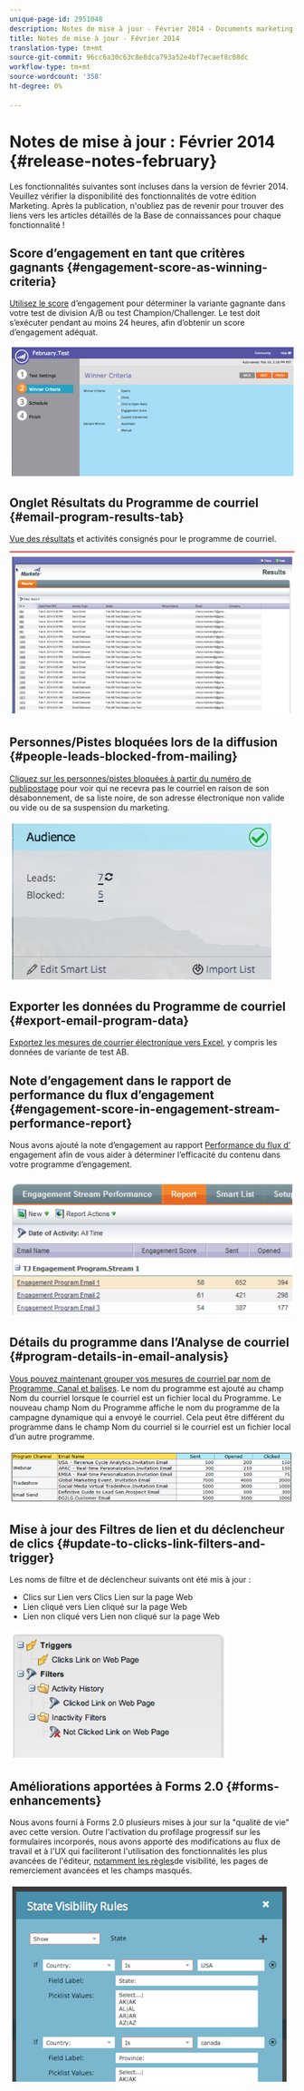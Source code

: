 ```yaml
---
unique-page-id: 2951048
description: Notes de mise à jour - Février 2014 - Documents marketing - Documentation du produit
title: Notes de mise à jour - Février 2014
translation-type: tm+mt
source-git-commit: 96cc6a30c63c8e8dca793a52e4bf7ecaef8c08dc
workflow-type: tm+mt
source-wordcount: '358'
ht-degree: 0%

---
```



# Notes de mise à jour : Février 2014 {#release-notes-february}

Les fonctionnalités suivantes sont incluses dans la version de février 2014. Veuillez vérifier la disponibilité des fonctionnalités de votre édition Marketing. Après la publication, n&#39;oubliez pas de revenir pour trouver des liens vers les articles détaillés de la Base de connaissances pour chaque fonctionnalité !

## Score d’engagement en tant que critères gagnants {#engagement-score-as-winning-criteria}

[Utilisez le score](../../product-docs/email-marketing/email-programs/email-program-actions/email-test-a-b-test/define-the-a-b-test-winner-criteria.md) d’engagement pour déterminer la variante gagnante dans votre test de division A/B ou test Champion/Challenger. Le test doit s’exécuter pendant au moins 24 heures, afin d’obtenir un score d’engagement adéquat.

![](assets/image2014-9-22-10-3a46-3a49.png)

## Onglet Résultats du Programme de courriel {#email-program-results-tab}

[Vue des résultats](../../product-docs/email-marketing/email-programs/email-program-data/view-email-program-results.md) et activités consignés pour le programme de courriel.

![](assets/image2014-9-22-10-3a47-3a19.png)

## Personnes/Pistes bloquées lors de la diffusion {#people-leads-blocked-from-mailing}

[Cliquez sur les personnes/pistes bloquées à partir du numéro de publipostage](../../product-docs/email-marketing/email-programs/managing-people-in-email-programs/define-an-audience-with-a-smart-list.md) pour voir qui ne recevra pas le courriel en raison de son désabonnement, de sa liste noire, de son adresse électronique non valide ou vide ou de sa suspension du marketing.

![](assets/image2014-9-22-10-3a47-3a42.png)

## Exporter les données du Programme de courriel {#export-email-program-data}

[Exportez les mesures de courrier électronique vers Excel](../../product-docs/email-marketing/email-programs/email-program-data/export-email-program-dashboard-to-excel.md), y compris les données de variante de test AB.

## Note d’engagement dans le rapport de performance du flux d’engagement {#engagement-score-in-engagement-stream-performance-report}

Nous avons ajouté la note d’engagement au rapport [Performance du flux d’](../../product-docs/email-marketing/drip-nurturing/reports-and-notifications/engagement-stream-performance-report.md) engagement afin de vous aider à déterminer l’efficacité du contenu dans votre programme d’engagement.

![](assets/image2014-9-22-10-3a50-3a36.png)

## Détails du programme dans l’Analyse de courriel {#program-details-in-email-analysis}

[Vous pouvez maintenant grouper vos mesures de courriel par nom de Programme, Canal et balises](../../product-docs/reporting/revenue-cycle-analytics/email-analysis/build-an-email-analysis-report-that-shows-program-information.md). Le nom du programme est ajouté au champ Nom du courriel lorsque le courriel est un fichier local du Programme. Le nouveau champ Nom du Programme affiche le nom du programme de la campagne dynamique qui a envoyé le courriel. Cela peut être différent du programme dans le champ Nom du courriel si le courriel est un fichier local d’un autre programme.

![](assets/image2014-9-22-10-3a50-3a57.png)

## Mise à jour des Filtres de lien et du déclencheur de clics {#update-to-clicks-link-filters-and-trigger}

Les noms de filtre et de déclencheur suivants ont été mis à jour :

* Clics sur Lien vers Clics Lien sur la page Web
* Lien cliqué vers Lien cliqué sur la page Web
* Lien non cliqué vers Lien non cliqué sur la page Web

![](assets/image2014-9-22-10-3a51-3a31.png)

## Améliorations apportées à Forms 2.0 {#forms-enhancements}

Nous avons fourni à Forms 2.0 plusieurs mises à jour sur la &quot;qualité de vie&quot; avec cette version. Outre l&#39;activation du profilage progressif sur les formulaires incorporés, nous avons apporté des modifications au flux de travail et à l&#39;UX qui faciliteront l&#39;utilisation des fonctionnalités les plus avancées de l&#39;éditeur, [notamment les règles](../../product-docs/demand-generation/forms/form-fields/dynamically-toggle-visibility-of-a-form-field.md)de visibilité, les pages de remerciement avancées et les champs masqués.

![](assets/image2014-9-22-10-3a51-3a54.png)

